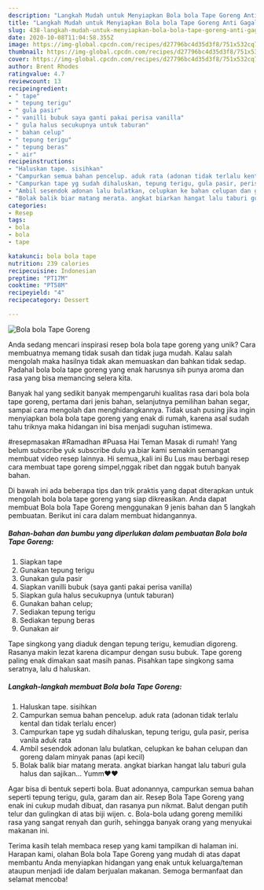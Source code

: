 ```yaml
---
description: "Langkah Mudah untuk Menyiapkan Bola bola Tape Goreng Anti Gagal"
title: "Langkah Mudah untuk Menyiapkan Bola bola Tape Goreng Anti Gagal"
slug: 438-langkah-mudah-untuk-menyiapkan-bola-bola-tape-goreng-anti-gagal
date: 2020-10-08T11:04:58.355Z
image: https://img-global.cpcdn.com/recipes/d27796bc4d35d3f8/751x532cq70/bola-bola-tape-goreng-foto-resep-utama.jpg
thumbnail: https://img-global.cpcdn.com/recipes/d27796bc4d35d3f8/751x532cq70/bola-bola-tape-goreng-foto-resep-utama.jpg
cover: https://img-global.cpcdn.com/recipes/d27796bc4d35d3f8/751x532cq70/bola-bola-tape-goreng-foto-resep-utama.jpg
author: Brent Rhodes
ratingvalue: 4.7
reviewcount: 13
recipeingredient:
- " tape"
- " tepung terigu"
- " gula pasir"
- " vanilli bubuk saya ganti pakai perisa vanilla"
- " gula halus secukupnya untuk taburan"
- " bahan celup"
- " tepung terigu"
- " tepung beras"
- " air"
recipeinstructions:
- "Haluskan tape. sisihkan"
- "Campurkan semua bahan pencelup. aduk rata (adonan tidak terlalu kental dan tidak terlalu encer)"
- "Campurkan tape yg sudah dihaluskan, tepung terigu, gula pasir, perisa vanila aduk rata"
- "Ambil sesendok adonan lalu bulatkan, celupkan ke bahan celupan dan goreng dalam minyak panas (api kecil)"
- "Bolak balik biar matang merata. angkat biarkan hangat lalu taburi gula halus dan sajikan... Yumm❤❤"
categories:
- Resep
tags:
- bola
- bola
- tape

katakunci: bola bola tape 
nutrition: 239 calories
recipecuisine: Indonesian
preptime: "PT17M"
cooktime: "PT58M"
recipeyield: "4"
recipecategory: Dessert

---
```



![Bola bola Tape Goreng](https://img-global.cpcdn.com/recipes/d27796bc4d35d3f8/751x532cq70/bola-bola-tape-goreng-foto-resep-utama.jpg)

Anda sedang mencari inspirasi resep bola bola tape goreng yang unik? Cara membuatnya memang tidak susah dan tidak juga mudah. Kalau salah mengolah maka hasilnya tidak akan memuaskan dan bahkan tidak sedap. Padahal bola bola tape goreng yang enak harusnya sih punya aroma dan rasa yang bisa memancing selera kita.

Banyak hal yang sedikit banyak mempengaruhi kualitas rasa dari bola bola tape goreng, pertama dari jenis bahan, selanjutnya pemilihan bahan segar, sampai cara mengolah dan menghidangkannya. Tidak usah pusing jika ingin menyiapkan bola bola tape goreng yang enak di rumah, karena asal sudah tahu triknya maka hidangan ini bisa menjadi suguhan istimewa.

#resepmasakan #Ramadhan #Puasa Hai Teman Masak di rumah! Yang belum subscribe yuk subscribe dulu ya.biar kami semakin semangat membuat video resep lainnya. Hi semua,,kali ini Bu Lus mau berbagi resep cara membuat tape goreng simpel,nggak ribet dan nggak butuh banyak bahan.


Di bawah ini ada beberapa tips dan trik praktis yang dapat diterapkan untuk mengolah bola bola tape goreng yang siap dikreasikan. Anda dapat membuat Bola bola Tape Goreng menggunakan 9 jenis bahan dan 5 langkah pembuatan. Berikut ini cara dalam membuat hidangannya.

<!--inarticleads1-->

##### Bahan-bahan dan bumbu yang diperlukan dalam pembuatan Bola bola Tape Goreng:

1. Siapkan  tape
1. Gunakan  tepung terigu
1. Gunakan  gula pasir
1. Siapkan  vanilli bubuk (saya ganti pakai perisa vanilla)
1. Siapkan  gula halus secukupnya (untuk taburan)
1. Gunakan  bahan celup;
1. Sediakan  tepung terigu
1. Sediakan  tepung beras
1. Gunakan  air


Tape singkong yang diaduk dengan tepung terigu, kemudian digoreng. Rasanya makin lezat karena dicampur dengan susu bubuk. Tape goreng paling enak dimakan saat masih panas. Pisahkan tape singkong sama seratnya, lalu d haluskan. 

<!--inarticleads2-->

##### Langkah-langkah membuat Bola bola Tape Goreng:

1. Haluskan tape. sisihkan
1. Campurkan semua bahan pencelup. aduk rata (adonan tidak terlalu kental dan tidak terlalu encer)
1. Campurkan tape yg sudah dihaluskan, tepung terigu, gula pasir, perisa vanila aduk rata
1. Ambil sesendok adonan lalu bulatkan, celupkan ke bahan celupan dan goreng dalam minyak panas (api kecil)
1. Bolak balik biar matang merata. angkat biarkan hangat lalu taburi gula halus dan sajikan... Yumm❤❤


Agar bisa di bentuk seperti bola. Buat adonannya, campurkan semua bahan seperti tepung terigu, gula, garam dan air. Resep Bola Tape Goreng yang enak ini cukup mudah dibuat, dan rasanya pun nikmat. Balut dengan putih telur dan gulingkan di atas biji wijen. c. Bola-bola udang goreng memiliki rasa yang sangat renyah dan gurih, sehingga banyak orang yang menyukai makanan ini. 

Terima kasih telah membaca resep yang kami tampilkan di halaman ini. Harapan kami, olahan Bola bola Tape Goreng yang mudah di atas dapat membantu Anda menyiapkan hidangan yang enak untuk keluarga/teman ataupun menjadi ide dalam berjualan makanan. Semoga bermanfaat dan selamat mencoba!
